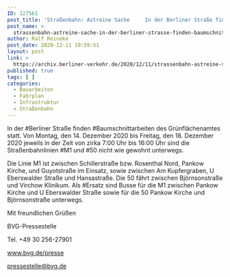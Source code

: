 ```yaml
---
ID: 127561
post_title: 'Straßenbahn: Astreine Sache     In der Berliner Straße finden Baumschnittarbeiten des Grünflächenamtes statt., aus BVG'
post_name: >
  strassenbahn-astreine-sache-in-der-berliner-strasse-finden-baumschnittarbeiten-des-gruenflaechenamtes-statt-aus-bvg
author: Ralf Reineke
post_date: 2020-12-11 19:59:51
layout: post
link: >
  https://archiv.berliner-verkehr.de/2020/12/11/strassenbahn-astreine-sache-in-der-berliner-strasse-finden-baumschnittarbeiten-des-gruenflaechenamtes-statt-aus-bvg/
published: true
tags: [ ]
categories:
  - Bauarbeiten
  - Fahrplan
  - Infrastruktur
  - Straßenbahn
---
```

<p style="font-weight: 400;">In der #Berliner Straße finden #Baumschnittarbeiten des Grünflächenamtes statt. Von Montag, den 14. Dezember 2020 bis Freitag, den 18. Dezember 2020 jeweils in der Zeit von zirka 7:00 Uhr bis 16:00 Uhr sind die Straßenbahnlinien #M1 und #50 nicht wie gewohnt unterwegs.</p>
<p style="font-weight: 400;">Die Linie M1 ist zwischen Schillerstraße bzw. Rosenthal Nord, Pankow Kirche, und Guyotstraße im Einsatz, sowie zwischen Am Kupfergraben, U Eberswalder Straße und Hansastraße. Die 50 fährt zwischen Björnsonstraße und Virchow Klinikum. Als #Ersatz sind Busse für die M1 zwischen Pankow Kirche und U Eberswalder Straße sowie für die 50 Pankow Kirche und Björnsonstraße unterwegs.</p>
<p style="font-weight: 400;">Mit freundlichen Grüßen</p>
<p style="font-weight: 400;">BVG-Pressestelle</p>
<p style="font-weight: 400;">Tel. +49 30 256-27901</p>
<p style="font-weight: 400;"><a href="http://www.bvg.de/presse" data-saferedirecturl="https://www.google.com/url?q=http://www.bvg.de/presse&amp;source=gmail&amp;ust=1607851779004000&amp;usg=AFQjCNEZ98ZGoWvCDhLZtui6tZd9TGqcaw">www.bvg.de/presse</a></p>
<p style="font-weight: 400;"><a href="mailto:pressestelle@bvg.de">pressestelle@bvg.de</a></p>